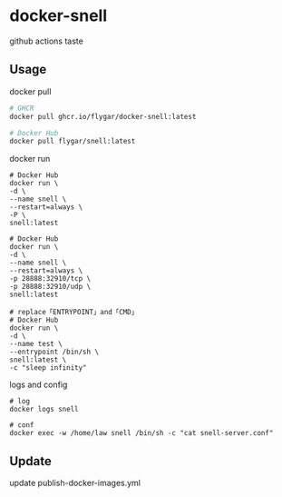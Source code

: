 # docker-snell
github actions taste

## Usage
docker pull
```sh
# GHCR
docker pull ghcr.io/flygar/docker-snell:latest 

# Docker Hub
docker pull flygar/snell:latest 
```

docker run
```
# Docker Hub
docker run \
-d \
--name snell \
--restart=always \
-P \
snell:latest 

# Docker Hub
docker run \
-d \
--name snell \
--restart=always \
-p 28888:32910/tcp \
-p 28888:32910/udp \
snell:latest 

# replace「ENTRYPOINT」and「CMD」
# Docker Hub
docker run \
-d \
--name test \
--entrypoint /bin/sh \
snell:latest \
-c "sleep infinity"
```

logs and config
```
# log
docker logs snell

# conf
docker exec -w /home/law snell /bin/sh -c "cat snell-server.conf"
```

## Update
update publish-docker-images.yml